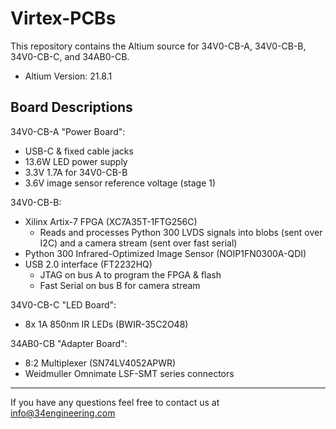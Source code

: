 # Virtex-PCBs

This repository contains the Altium source for 34V0-CB-A, 34V0-CB-B, 34V0-CB-C, and 34AB0-CB.

 - Altium Version: 21.8.1


## Board Descriptions

34V0-CB-A "Power Board":
 - USB-C & fixed cable jacks
 - 13.6W LED power supply
 - 3.3V 1.7A for 34V0-CB-B
 - 3.6V image sensor reference voltage (stage 1)

34V0-CB-B:
 - Xilinx Artix-7 FPGA (XC7A35T-1FTG256C)
   - Reads and processes Python 300 LVDS signals into blobs (sent over I2C) and a camera stream (sent over fast serial)
 - Python 300 Infrared-Optimized Image Sensor (NOIP1FN0300A-QDI) 
 - USB 2.0 interface (FT2232HQ)
   -  JTAG on bus A to program the FPGA & flash
   -  Fast Serial on bus B for camera stream

34V0-CB-C "LED Board":
 - 8x 1A 850nm IR LEDs (BWIR-35C2O48)

34AB0-CB "Adapter Board":
- 8:2 Multiplexer (SN74LV4052APWR)
- Weidmuller Omnimate LSF-SMT series connectors

---

If you have any questions feel free to contact us at [info@34engineering.com](mailto:info@34engineering.com)